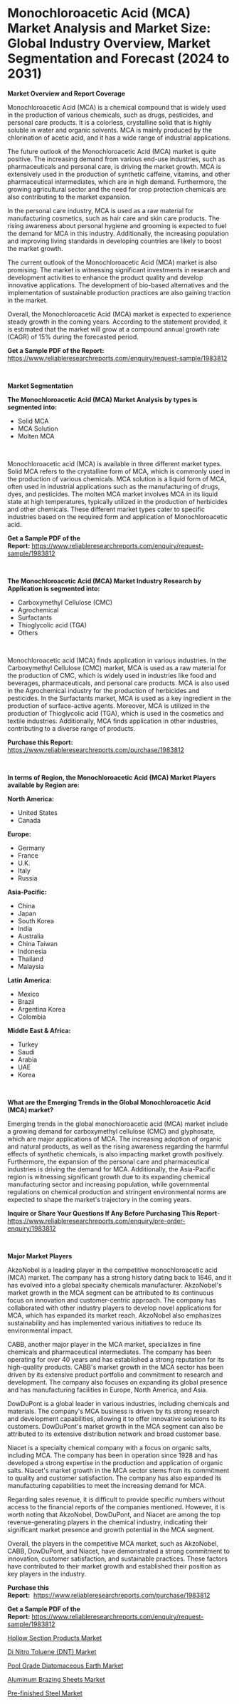 <p><h1>Monochloroacetic Acid (MCA) Market Analysis and Market Size: Global Industry Overview, Market Segmentation and Forecast (2024 to 2031)</h1></p><p><strong>Market Overview and Report Coverage</strong></p>
<p><p>Monochloroacetic Acid (MCA) is a chemical compound that is widely used in the production of various chemicals, such as drugs, pesticides, and personal care products. It is a colorless, crystalline solid that is highly soluble in water and organic solvents. MCA is mainly produced by the chlorination of acetic acid, and it has a wide range of industrial applications.</p><p>The future outlook of the Monochloroacetic Acid (MCA) market is quite positive. The increasing demand from various end-use industries, such as pharmaceuticals and personal care, is driving the market growth. MCA is extensively used in the production of synthetic caffeine, vitamins, and other pharmaceutical intermediates, which are in high demand. Furthermore, the growing agricultural sector and the need for crop protection chemicals are also contributing to the market expansion.</p><p>In the personal care industry, MCA is used as a raw material for manufacturing cosmetics, such as hair care and skin care products. The rising awareness about personal hygiene and grooming is expected to fuel the demand for MCA in this industry. Additionally, the increasing population and improving living standards in developing countries are likely to boost the market growth.</p><p>The current outlook of the Monochloroacetic Acid (MCA) market is also promising. The market is witnessing significant investments in research and development activities to enhance the product quality and develop innovative applications. The development of bio-based alternatives and the implementation of sustainable production practices are also gaining traction in the market.</p><p>Overall, the Monochloroacetic Acid (MCA) market is expected to experience steady growth in the coming years. According to the statement provided, it is estimated that the market will grow at a compound annual growth rate (CAGR) of 15% during the forecasted period.</p></p>
<p><strong>Get a Sample PDF of the Report:</strong> <a href="https://www.reliableresearchreports.com/enquiry/request-sample/1983812">https://www.reliableresearchreports.com/enquiry/request-sample/1983812</a></p>
<p>&nbsp;</p>
<p><strong>Market Segmentation</strong></p>
<p><strong>The Monochloroacetic Acid (MCA) Market Analysis by types is segmented into:</strong></p>
<p><ul><li>Solid MCA</li><li>MCA Solution</li><li>Molten MCA</li></ul></p>
<p>&nbsp;</p>
<p><p>Monochloroacetic acid (MCA) is available in three different market types. Solid MCA refers to the crystalline form of MCA, which is commonly used in the production of various chemicals. MCA solution is a liquid form of MCA, often used in industrial applications such as the manufacturing of drugs, dyes, and pesticides. The molten MCA market involves MCA in its liquid state at high temperatures, typically utilized in the production of herbicides and other chemicals. These different market types cater to specific industries based on the required form and application of Monochloroacetic acid.</p></p>
<p><strong>Get a Sample PDF of the Report:</strong>&nbsp;<a href="https://www.reliableresearchreports.com/enquiry/request-sample/1983812">https://www.reliableresearchreports.com/enquiry/request-sample/1983812</a></p>
<p>&nbsp;</p>
<p><strong>The Monochloroacetic Acid (MCA) Market Industry Research by Application is segmented into:</strong></p>
<p><ul><li>Carboxymethyl Cellulose (CMC)</li><li>Agrochemical</li><li>Surfactants</li><li>Thioglycolic acid (TGA)</li><li>Others</li></ul></p>
<p>&nbsp;</p>
<p><p>Monochloroacetic acid (MCA) finds application in various industries. In the Carboxymethyl Cellulose (CMC) market, MCA is used as a raw material for the production of CMC, which is widely used in industries like food and beverages, pharmaceuticals, and personal care products. MCA is also used in the Agrochemical industry for the production of herbicides and pesticides. In the Surfactants market, MCA is used as a key ingredient in the production of surface-active agents. Moreover, MCA is utilized in the production of Thioglycolic acid (TGA), which is used in the cosmetics and textile industries. Additionally, MCA finds application in other industries, contributing to a diverse range of products.</p></p>
<p><strong>Purchase this Report:</strong>&nbsp; <a href="https://www.reliableresearchreports.com/purchase/1983812">https://www.reliableresearchreports.com/purchase/1983812</a></p>
<p>&nbsp;</p>
<p><strong>In terms of Region, the Monochloroacetic Acid (MCA) Market Players available by Region are:</strong></p>
<p>
    <p> <strong> North America: </strong>
        <ul>
            <li>United States</li>
            <li>Canada</li>
        </ul>
        </p> 
    <p> <strong> Europe: </strong>
        <ul>
            <li>Germany</li>
            <li>France</li>
            <li>U.K.</li>
            <li>Italy</li>
            <li>Russia</li>
        </ul>
        </p> 
    <p> <strong> Asia-Pacific: </strong>
        <ul>
            <li>China</li>
            <li>Japan</li>
            <li>South Korea</li>
            <li>India</li>
            <li>Australia</li>
            <li>China Taiwan</li>
            <li>Indonesia</li>
            <li>Thailand</li>
            <li>Malaysia</li>
        </ul>
        </p> 
    <p> <strong> Latin America: </strong>
        <ul>
            <li>Mexico</li>
            <li>Brazil</li>
            <li>Argentina Korea</li>
            <li>Colombia</li>
        </ul>
        </p> 
    <p> <strong> Middle East & Africa: </strong>
        <ul>
            <li>Turkey</li>
            <li>Saudi</li>
            <li>Arabia</li>
            <li>UAE</li>
            <li>Korea</li>
        </ul>
    </p>
    </p>
<p>&nbsp;</p>
<p><strong>What are the Emerging Trends in the Global Monochloroacetic Acid (MCA) market?</strong></p>
<p><p>Emerging trends in the global monochloroacetic acid (MCA) market include a growing demand for carboxymethyl cellulose (CMC) and glyphosate, which are major applications of MCA. The increasing adoption of organic and natural products, as well as the rising awareness regarding the harmful effects of synthetic chemicals, is also impacting market growth positively. Furthermore, the expansion of the personal care and pharmaceutical industries is driving the demand for MCA. Additionally, the Asia-Pacific region is witnessing significant growth due to its expanding chemical manufacturing sector and increasing population, while governmental regulations on chemical production and stringent environmental norms are expected to shape the market's trajectory in the coming years.</p></p>
<p><strong>Inquire or Share Your Questions If Any Before Purchasing This Report</strong>- <a href="https://www.reliableresearchreports.com/enquiry/pre-order-enquiry/1983812">https://www.reliableresearchreports.com/enquiry/pre-order-enquiry/1983812</a></p>
<p>&nbsp;</p>
<p><strong>Major Market Players</strong></p>
<p><p>AkzoNobel is a leading player in the competitive monochloroacetic acid (MCA) market. The company has a strong history dating back to 1646, and it has evolved into a global specialty chemicals manufacturer. AkzoNobel's market growth in the MCA segment can be attributed to its continuous focus on innovation and customer-centric approach. The company has collaborated with other industry players to develop novel applications for MCA, which has expanded its market reach. AkzoNobel also emphasizes sustainability and has implemented various initiatives to reduce its environmental impact.</p><p>CABB, another major player in the MCA market, specializes in fine chemicals and pharmaceutical intermediates. The company has been operating for over 40 years and has established a strong reputation for its high-quality products. CABB's market growth in the MCA sector has been driven by its extensive product portfolio and commitment to research and development. The company also focuses on expanding its global presence and has manufacturing facilities in Europe, North America, and Asia.</p><p>DowDuPont is a global leader in various industries, including chemicals and materials. The company's MCA business is driven by its strong research and development capabilities, allowing it to offer innovative solutions to its customers. DowDuPont's market growth in the MCA segment can also be attributed to its extensive distribution network and broad customer base.</p><p>Niacet is a specialty chemical company with a focus on organic salts, including MCA. The company has been in operation since 1928 and has developed a strong expertise in the production and application of organic salts. Niacet's market growth in the MCA sector stems from its commitment to quality and customer satisfaction. The company has also expanded its manufacturing capabilities to meet the increasing demand for MCA.</p><p>Regarding sales revenue, it is difficult to provide specific numbers without access to the financial reports of the companies mentioned. However, it is worth noting that AkzoNobel, DowDuPont, and Niacet are among the top revenue-generating players in the chemical industry, indicating their significant market presence and growth potential in the MCA segment.</p><p>Overall, the players in the competitive MCA market, such as AkzoNobel, CABB, DowDuPont, and Niacet, have demonstrated a strong commitment to innovation, customer satisfaction, and sustainable practices. These factors have contributed to their market growth and established their position as key players in the industry.</p></p>
<p><strong>Purchase this Report:</strong>&nbsp;&nbsp;<a href="https://www.reliableresearchreports.com/purchase/1983812">https://www.reliableresearchreports.com/purchase/1983812</a></p>
<p></p>
<p><strong>Get a Sample PDF of the Report:</strong>&nbsp;<a href="https://www.reliableresearchreports.com/enquiry/request-sample/1983812">https://www.reliableresearchreports.com/enquiry/request-sample/1983812</a></p>
<p><p><a href="https://github.com/tamvrosiya/Market-Research-Report-List-1/blob/main/hollow-section-products-market.md">Hollow Section Products Market</a></p><p><a href="https://github.com/dringals/Market-Research-Report-List-1/blob/main/di-nitro-toluene-dnt-market.md">Di Nitro Toluene (DNT) Market</a></p><p><a href="https://github.com/JameTravis/Market-Research-Report-List-2/blob/main/pool-grade-diatomaceous-earth-market.md">Pool Grade Diatomaceous Earth Market</a></p><p><a href="https://github.com/amonskiyk/Market-Research-Report-List-1/blob/main/aluminum-brazing-sheets-market.md">Aluminum Brazing Sheets Market</a></p><p><a href="https://github.com/gaydyna/Market-Research-Report-List-1/blob/main/pre-finished-steel-market.md">Pre-finished Steel Market</a></p></p>